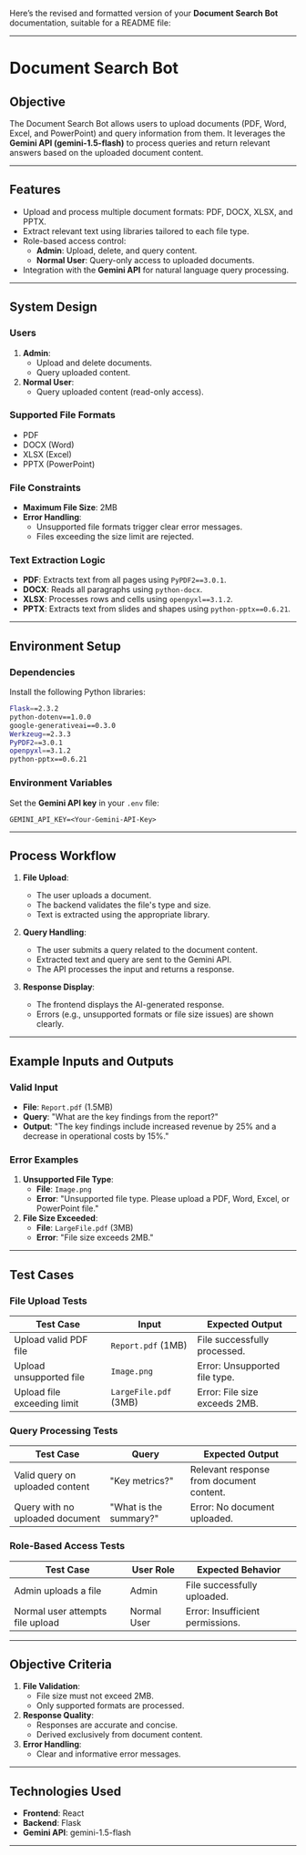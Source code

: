Here’s the revised and formatted version of your **Document Search Bot** documentation, suitable for a README file:

---

# **Document Search Bot**

## **Objective**
The Document Search Bot allows users to upload documents (PDF, Word, Excel, and PowerPoint) and query information from them. It leverages the **Gemini API (gemini-1.5-flash)** to process queries and return relevant answers based on the uploaded document content.

---

## **Features**
- Upload and process multiple document formats: PDF, DOCX, XLSX, and PPTX.
- Extract relevant text using libraries tailored to each file type.
- Role-based access control:
  - **Admin**: Upload, delete, and query content.
  - **Normal User**: Query-only access to uploaded documents.
- Integration with the **Gemini API** for natural language query processing.

---

## **System Design**

### **Users**
1. **Admin**:
   - Upload and delete documents.
   - Query uploaded content.
2. **Normal User**:
   - Query uploaded content (read-only access).

### **Supported File Formats**
- PDF
- DOCX (Word)
- XLSX (Excel)
- PPTX (PowerPoint)

### **File Constraints**
- **Maximum File Size**: 2MB
- **Error Handling**:
  - Unsupported file formats trigger clear error messages.
  - Files exceeding the size limit are rejected.

### **Text Extraction Logic**
- **PDF**: Extracts text from all pages using `PyPDF2==3.0.1`.
- **DOCX**: Reads all paragraphs using `python-docx`.
- **XLSX**: Processes rows and cells using `openpyxl==3.1.2`.
- **PPTX**: Extracts text from slides and shapes using `python-pptx==0.6.21`.

---

## **Environment Setup**

### **Dependencies**
Install the following Python libraries:
```bash
Flask==2.3.2
python-dotenv==1.0.0
google-generativeai==0.3.0
Werkzeug==2.3.3
PyPDF2==3.0.1
openpyxl==3.1.2
python-pptx==0.6.21
```

### **Environment Variables**
Set the **Gemini API key** in your `.env` file:
```plaintext
GEMINI_API_KEY=<Your-Gemini-API-Key>
```

---

## **Process Workflow**

1. **File Upload**:
   - The user uploads a document.
   - The backend validates the file's type and size.
   - Text is extracted using the appropriate library.

2. **Query Handling**:
   - The user submits a query related to the document content.
   - Extracted text and query are sent to the Gemini API.
   - The API processes the input and returns a response.

3. **Response Display**:
   - The frontend displays the AI-generated response.
   - Errors (e.g., unsupported formats or file size issues) are shown clearly.

---

## **Example Inputs and Outputs**

### **Valid Input**
- **File**: `Report.pdf` (1.5MB)
- **Query**: "What are the key findings from the report?"
- **Output**: "The key findings include increased revenue by 25% and a decrease in operational costs by 15%."

### **Error Examples**
1. **Unsupported File Type**:
   - **File**: `Image.png`
   - **Error**: "Unsupported file type. Please upload a PDF, Word, Excel, or PowerPoint file."
2. **File Size Exceeded**:
   - **File**: `LargeFile.pdf` (3MB)
   - **Error**: "File size exceeds 2MB."

---

## **Test Cases**

### **File Upload Tests**
| **Test Case**               | **Input**        | **Expected Output**                    |
|-----------------------------|------------------|----------------------------------------|
| Upload valid PDF file       | `Report.pdf` (1MB) | File successfully processed.          |
| Upload unsupported file     | `Image.png`      | Error: Unsupported file type.          |
| Upload file exceeding limit | `LargeFile.pdf` (3MB) | Error: File size exceeds 2MB.         |

### **Query Processing Tests**
| **Test Case**                     | **Query**           | **Expected Output**                     |
|-----------------------------------|---------------------|-----------------------------------------|
| Valid query on uploaded content   | "Key metrics?"      | Relevant response from document content. |
| Query with no uploaded document   | "What is the summary?" | Error: No document uploaded.           |

### **Role-Based Access Tests**
| **Test Case**                     | **User Role**   | **Expected Behavior**                  |
|-----------------------------------|-----------------|-----------------------------------------|
| Admin uploads a file              | Admin           | File successfully uploaded.            |
| Normal user attempts file upload  | Normal User     | Error: Insufficient permissions.       |

---

## **Objective Criteria**
1. **File Validation**:
   - File size must not exceed 2MB.
   - Only supported formats are processed.
2. **Response Quality**:
   - Responses are accurate and concise.
   - Derived exclusively from document content.
3. **Error Handling**:
   - Clear and informative error messages.

---

## **Technologies Used**
- **Frontend**: React
- **Backend**: Flask
- **Gemini API**: gemini-1.5-flash

---

